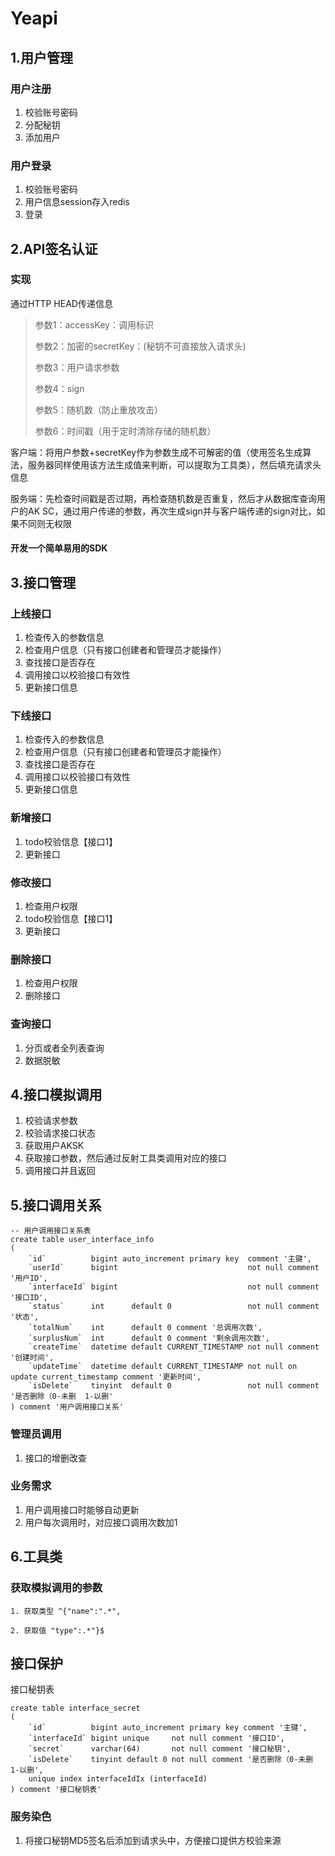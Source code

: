 # Yeapi

## 1.用户管理

### 用户注册

1. 校验账号密码
2. 分配秘钥
3. 添加用户

### 用户登录

1. 校验账号密码
2. 用户信息session存入redis
3. 登录


## 2.API签名认证

### 实现

通过HTTP HEAD传递信息

> 参数1：accessKey：调用标识
>
> 参数2：加密的secretKey：(秘钥不可直接放入请求头)
>
> 参数3：用户请求参数
>
> 参数4：sign
>
> 参数5：随机数（防止重放攻击）
>
> 参数6：时间戳（用于定时清除存储的随机数）

客户端：将用户参数+secretKey作为参数生成不可解密的值（使用签名生成算法，服务器同样使用该方法生成值来判断，可以提取为工具类），然后填充请求头信息

服务端：先检查时间戳是否过期，再检查随机数是否重复，然后才从数据库查询用户的AK SC，通过用户传递的参数，再次生成sign并与客户端传递的sign对比，如果不同则无权限

#### 开发一个简单易用的SDK



## 3.接口管理
### 上线接口

1. 检查传入的参数信息
2. 检查用户信息（只有接口创建者和管理员才能操作）
3. 查找接口是否存在
4. 调用接口以校验接口有效性
5. 更新接口信息

### 下线接口

1. 检查传入的参数信息
2. 检查用户信息（只有接口创建者和管理员才能操作）
3. 查找接口是否存在
4. 调用接口以校验接口有效性
5. 更新接口信息

### 新增接口

1. todo校验信息【接口1】
2. 更新接口

### 修改接口

1. 检查用户权限
2. todo校验信息【接口1】
3. 更新接口

### 删除接口

1. 检查用户权限
2. 删除接口

### 查询接口

1. 分页或者全列表查询
2. 数据脱敏

## 4.接口模拟调用

1. 校验请求参数
2. 校验请求接口状态
3. 获取用户AKSK
4. 获取接口参数，然后通过反射工具类调用对应的接口
4. 调用接口并且返回

## 5.接口调用关系

~~~mysql
-- 用户调用接口关系表
create table user_interface_info
(
    `id`          bigint auto_increment primary key  comment '主键',
    `userId`      bigint                             not null comment '用户ID',
    `interfaceId` bigint                             not null comment '接口ID',
    `status`      int      default 0                 not null comment '状态',
    `totalNum`    int      default 0 comment '总调用次数',
    `surplusNum`  int      default 0 comment '剩余调用次数',
    `createTime`  datetime default CURRENT_TIMESTAMP not null comment '创建时间',
    `updateTime`  datetime default CURRENT_TIMESTAMP not null on update current_timestamp comment '更新时间',
    `isDelete`    tinyint  default 0                 not null comment '是否删除（0-未删  1-以删'
) comment '用户调用接口关系'
~~~

### 管理员调用
1. 接口的增删改查
### 业务需求
1. 用户调用接口时能够自动更新
2. 用户每次调用时，对应接口调用次数加1

## 6.工具类
### 获取模拟调用的参数

~~~ 
1. 获取类型 ^{"name":".*",
~~~
~~~ 
2. 获取值 "type":.*"}$
~~~

## 接口保护
接口秘钥表
~~~ mysql
create table interface_secret
(
    `id`          bigint auto_increment primary key comment '主键',
    `interfaceId` bigint unique     not null comment '接口ID',
    `secret`      varchar(64)       not null comment '接口秘钥',
    `isDelete`    tinyint default 0 not null comment '是否删除（0-未删  1-以删',
    unique index interfaceIdIx (interfaceId)
) comment '接口秘钥表'
~~~
### 服务染色
1. 将接口秘钥MD5签名后添加到请求头中，方便接口提供方校验来源
